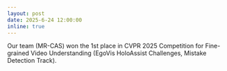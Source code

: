 ```yaml
---
layout: post
date: 2025-6-24 12:00:00
inline: true
---
```


Our team (MR-CAS) won the 1st place in CVPR 2025 Competition for Fine-grained Video Understanding (EgoVis HoloAssist Challenges, Mistake Detection Track).